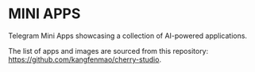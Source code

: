 # MINI APPS

Telegram Mini Apps showcasing a collection of AI-powered applications.

The list of apps and images are sourced from this repository: https://github.com/kangfenmao/cherry-studio.
